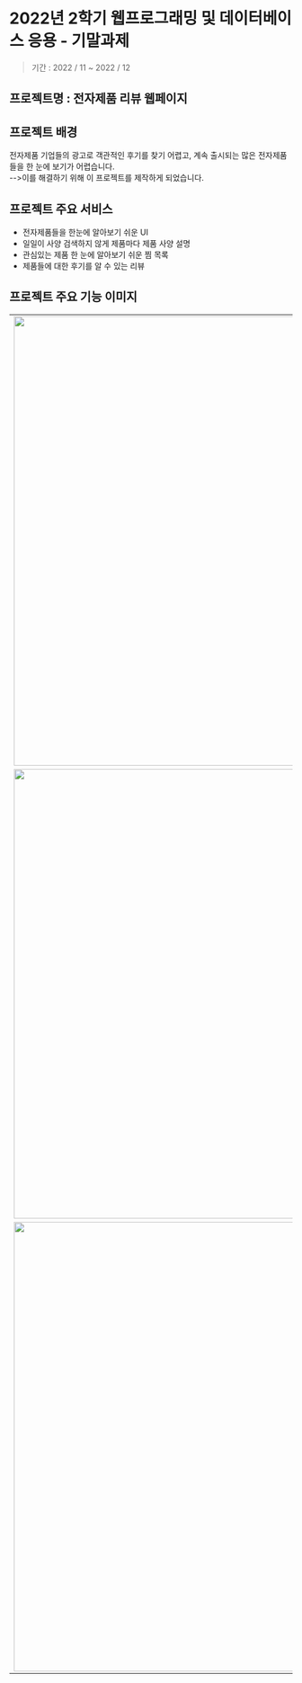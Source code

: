 # 2022년 2학기	웹프로그래밍 및 데이터베이스 응용 - 기말과제
> 기간 : 2022 / 11  ~ 2022 / 12

## 프로젝트명 : 전자제품 리뷰 웹페이지


## 프로젝트 배경
전자제품 기업들의 광고로 객관적인 후기를 찾기 어렵고, 계속 출시되는 많은 전자제품들을 한 눈에 보기가 어렵습니다.<br>
-->이를 해결하기 위해 이 프로젝트를 제작하게 되었습니다.

## 프로젝트 주요 서비스
- 전자제품들을 한눈에 알아보기 쉬운 UI
- 일일이 사양 검색하지 않게 제품마다 제품 사양 설명
- 관심있는 제품 한 눈에 알아보기 쉬운 찜 목록
- 제품들에 대한 후기를 알 수 있는 리뷰

## 프로젝트 주요 기능 이미지
<table align="center">
<tr>
<td><img src = "https://user-images.githubusercontent.com/93712785/215818454-3c407c76-d934-412c-b9bb-ab4174f4e941.png" width = "800" hight = "400"/>
<td><img src = "https://user-images.githubusercontent.com/93712785/215818704-fe8da417-7b75-49c4-aade-90f584ce07ba.png" width = "800" hight = "400"/>
<tr>
<tr>
<td><img src = "https://user-images.githubusercontent.com/93712785/215818846-49337ef3-1192-426e-ac4f-f6516bbcfc4b.png" width = "800" hight = "400"/>
<td><img src = "https://user-images.githubusercontent.com/93712785/215818915-12dbcbe0-17b8-476a-95c7-1dfc3639b51c.png" width = "800" hight = "400"/>
<tr>
<tr>
<td><img src = "https://user-images.githubusercontent.com/93712785/215818996-b8f1b8c3-d02c-44b8-a109-f0fa71e443b6.png" width = "800" hight = "400"/>
<td><img src = "https://user-images.githubusercontent.com/93712785/215819073-ea793e9b-f424-445f-9939-be2f38c56f78.png" width = "800" hight = "400"/>
<tr>
</table>
